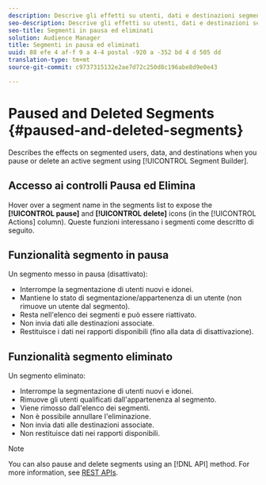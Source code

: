 ```yaml
---
description: Descrive gli effetti su utenti, dati e destinazioni segmentati quando si mette in pausa o si elimina un segmento attivo utilizzando Generatore segmenti.
seo-description: Descrive gli effetti su utenti, dati e destinazioni segmentati quando si mette in pausa o si elimina un segmento attivo utilizzando Generatore segmenti.
seo-title: Segmenti in pausa ed eliminati
solution: Audience Manager
title: Segmenti in pausa ed eliminati
uuid: 88 efe 4 af-f 9 a 4-4 postal -920 a -352 bd 4 d 505 dd
translation-type: tm+mt
source-git-commit: c9737315132e2ae7d72c250d8c196abe8d9e0e43

---
```



# Paused and Deleted Segments {#paused-and-deleted-segments}

Describes the effects on segmented users, data, and destinations when you pause or delete an active segment using [!UICONTROL Segment Builder].

## Accesso ai controlli Pausa ed Elimina

Hover over a segment name in the segments list to expose the **[!UICONTROL pause]** and **[!UICONTROL delete]** icons (in the [!UICONTROL Actions] column). Queste funzioni interessano i segmenti come descritto di seguito.

## Funzionalità segmento in pausa

Un segmento messo in pausa (disattivato):

* Interrompe la segmentazione di utenti nuovi e idonei.
* Mantiene lo stato di segmentazione/appartenenza di un utente (non rimuove un utente dal segmento).
* Resta nell'elenco dei segmenti e può essere riattivato.
* Non invia dati alle destinazioni associate.
* Restituisce i dati nei rapporti disponibili (fino alla data di disattivazione).

## Funzionalità segmento eliminato

Un segmento eliminato:

* Interrompe la segmentazione di utenti nuovi e idonei.
* Rimuove gli utenti qualificati dall'appartenenza al segmento.
* Viene rimosso dall'elenco dei segmenti.
* Non è possibile annullare l'eliminazione.
* Non invia dati alle destinazioni associate.
* Non restituisce dati nei rapporti disponibili.

>[!NOTE]
>
>You can also pause and delete segments using an [!DNL API] method. For more information, see [REST APIs](../../api/rest-api-main/rest-api-main.md).